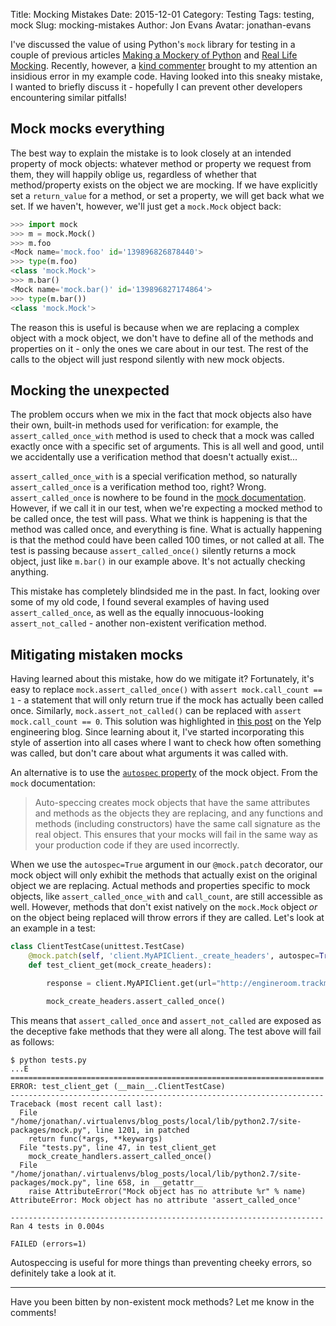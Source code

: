 Title: Mocking Mistakes
Date: 2015-12-01
Category: Testing
Tags: testing, mock
Slug: mocking-mistakes
Author: Jon Evans
Avatar: jonathan-evans

I've discussed the value of using Python's `mock` library for testing in a couple of previous articles [Making a Mockery of Python](http://engineroom.trackmaven.com/blog/making-a-mockery-of-python/) and [Real Life Mocking](http://engineroom.trackmaven.com/blog/real-life-mocking/). Recently, however, a [kind commenter](http://engineroom.trackmaven.com/blog/real-life-mocking/#comment-2310097361) brought to my attention an insidious error in my example code. Having looked into this sneaky mistake, I wanted to briefly discuss it - hopefully I can prevent other developers encountering similar pitfalls!

## Mock mocks everything

The best way to explain the mistake is to look closely at an intended property of mock objects: whatever method or property we request from them, they will happily oblige us, regardless of whether that method/property exists on the object we are mocking. If we have explicitly set a `return_value` for a method, or set a property, we will get back what we set. If we haven't, however, we'll just get a `mock.Mock` object back:

```python
>>> import mock
>>> m = mock.Mock()
>>> m.foo
<Mock name='mock.foo' id='139896826878440'>
>>> type(m.foo)
<class 'mock.Mock'>
>>> m.bar()
<Mock name='mock.bar()' id='139896827174864'>
>>> type(m.bar())
<class 'mock.Mock'>
```

The reason this is useful is because when we are replacing a complex object with a mock object, we don't have to define all of the methods and properties on it - only the ones we care about in our test. The rest of the calls to the object will just respond silently with new mock objects.

## Mocking the unexpected

The problem occurs when we mix in the fact that mock objects also have their own, built-in methods used for verification: for example, the `assert_called_once_with` method is used to check that a mock was called exactly once with a specific set of arguments. This is all well and good, until we accidentally use a verification method that doesn't actually exist...

`assert_called_once_with` is a special verification method, so naturally `assert_called_once` is a verification method too, right? Wrong. `assert_called_once` is nowhere to be found in the [mock documentation](https://docs.python.org/3/library/unittest.mock.html). However, if we call it in our test, when we're expecting a mocked method to be called once, the test will pass. What we think is happening is that the method was called once, and everything is fine. What is actually happening is that the method could have been called 100 times, or not called at all. The test is passing because `assert_called_once()` silently returns a mock object, just like `m.bar()` in our example above. It's not actually checking anything.

This mistake has completely blindsided me in the past. In fact, looking over some of my old code, I found several examples of having used `assert_called_once`, as well as the equally innocuous-looking `assert_not_called` - another non-existent verification method.

## Mitigating mistaken mocks

Having learned about this mistake, how do we mitigate it? Fortunately, it's easy to replace `mock.assert_called_once()` with `assert mock.call_count == 1` - a statement that will only return true if the mock has actually been called once. Similarly, `mock.assert_not_called()` can be replaced with `assert mock.call_count == 0`. This solution was highlighted in [this post](http://engineeringblog.yelp.com/2015/02/assert_called_once-threat-or-menace.html) on the Yelp engineering blog. Since learning about it, I've started incorporating this style of assertion into all cases where I want to check how often something was called, but don't care about what arguments it was called with.

An alternative is to use the [`autospec` property](https://docs.python.org/3/library/unittest.mock.html#autospeccing) of the mock object. From the `mock` documentation:

> Auto-speccing creates mock objects that have the same attributes and methods as the objects they are replacing, and any functions and methods (including constructors) have the same call signature as the real object. This ensures that your mocks will fail in the same way as your production code if they are used incorrectly.

When we use the `autospec=True` argument in our `@mock.patch` decorator, our mock object will only exhibit the methods that actually exist on the original object we are replacing. Actual methods and properties specific to mock objects, like `assert_called_once_with` and `call_count`, are still accessible as well. However, methods that don't exist natively on the `mock.Mock` object *or* on the object being replaced will throw errors if they are called. Let's look at an example in a test:

```python
class ClientTestCase(unittest.TestCase)
    @mock.patch(self, 'client.MyAPIClient._create_headers', autospec=True)
    def test_client_get(mock_create_headers):

        response = client.MyAPIClient.get(url="http://engineroom.trackmaven.com/")

        mock_create_headers.assert_called_once()
```

This means that `assert_called_once` and `assert_not_called` are exposed as the deceptive fake methods that they were all along. The test above will fail as follows:

```
$ python tests.py
...E
======================================================================
ERROR: test_client_get (__main__.ClientTestCase)
----------------------------------------------------------------------
Traceback (most recent call last):
  File "/home/jonathan/.virtualenvs/blog_posts/local/lib/python2.7/site-packages/mock.py", line 1201, in patched
    return func(*args, **keywargs)
  File "tests.py", line 47, in test_client_get
    mock_create_handlers.assert_called_once()
  File "/home/jonathan/.virtualenvs/blog_posts/local/lib/python2.7/site-packages/mock.py", line 658, in __getattr__
    raise AttributeError("Mock object has no attribute %r" % name)
AttributeError: Mock object has no attribute 'assert_called_once'

----------------------------------------------------------------------
Ran 4 tests in 0.004s

FAILED (errors=1)
```

Autospeccing is useful for more things than preventing cheeky errors, so definitely take a look at it.

***

Have you been bitten by non-existent mock methods? Let me know in the comments!
